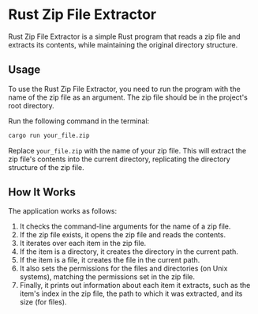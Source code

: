 # Rust Zip File Extractor
Rust Zip File Extractor is a simple Rust program that reads a zip file and extracts its contents, while maintaining the original directory structure.

## Usage
To use the Rust Zip File Extractor, you need to run the program with the name of the zip file as an argument. The zip file should be in the project's root directory.

Run the following command in the terminal:
```bash
cargo run your_file.zip
```
Replace ```your_file.zip``` with the name of your zip file. This will extract the zip file's contents into the current directory, replicating the directory structure of the zip file.

## How It Works
The application works as follows:

1. It checks the command-line arguments for the name of a zip file.
2. If the zip file exists, it opens the zip file and reads the contents.
3. It iterates over each item in the zip file.
4. If the item is a directory, it creates the directory in the current path.
5. If the item is a file, it creates the file in the current path.
6. It also sets the permissions for the files and directories (on Unix systems), matching the permissions set in the zip file.
7. Finally, it prints out information about each item it extracts, such as the item's index in the zip file, the path to which it was extracted, and its size (for files).